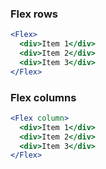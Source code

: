 ### Flex rows

```jsx
<Flex>
  <div>Item 1</div>
  <div>Item 2</div>
  <div>Item 3</div>
</Flex>
```

### Flex columns

```jsx
<Flex column>
  <div>Item 1</div>
  <div>Item 2</div>
  <div>Item 3</div>
</Flex>
```
